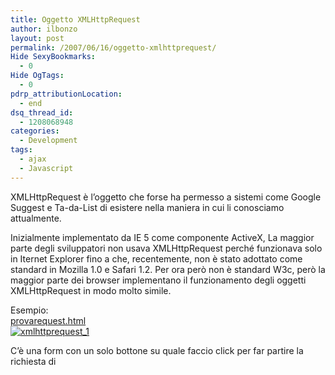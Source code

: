 ```yaml
---
title: Oggetto XMLHttpRequest
author: ilbonzo
layout: post
permalink: /2007/06/16/oggetto-xmlhttprequest/
Hide SexyBookmarks:
  - 0
Hide OgTags:
  - 0
pdrp_attributionLocation:
  - end
dsq_thread_id:
  - 1208068948
categories:
  - Development
tags:
  - ajax
  - Javascript
---
```

<p>XMLHttpRequest è l&#8217;oggetto che forse ha permesso a sistemi come Google Suggest e Ta-da-List di esistere nella maniera in cui li conosciamo attualmente.</p>
<p>Inizialmente implementato da IE 5 come componente ActiveX, La maggior parte degli sviluppatori non usava XMLHttpRequest perché funzionava solo in Iternet Explorer fino a che, recentemente, non è stato adottato come standard in Mozilla 1.0 e Safari 1.2. Per ora però non è standard W3c, però la maggior parte dei browser implementano il funzionamento degli oggetti XMLHttpRequest in modo molto simile.</p>
<p>Esempio:<br />
<a href='http://blog.ilbonzo.org/upload/ajax/provarequest.html' title='provarequest.html'>provarequest.html</a><br />
<a href='http://magni.me/wp-content/uploads/2007/06/th_01.png' title='xmlhttprequest_1'><img src='http://magni.me/wp-content/uploads/2007/06/th_01.miniatura.png' alt='xmlhttprequest_1' /></a></p>
<p>C&#8217;è una form con un solo bottone su quale faccio click per far partire la richiesta di</p>
